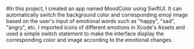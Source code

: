 #In this project, I created an app named MoodColor using SwiftUI. It can automatically switch the background color and corresponding emoji image based on the user's input of emotional words such as "happy", "sad", "angry", etc. I imported icons of different emotions in Xcode's Assets and used a simple switch statement to make the interface display the corresponding color and image according to the emotional changes.
